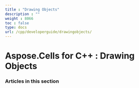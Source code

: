 ```yaml
---
title : "Drawing Objects" 
description : "" 
weight : 8066 
toc : false
type: docs
url: /cpp/developerguide/drawingobjects/
---
```


# Aspose.Cells for C++ : Drawing Objects


### Articles in this section

           

 

